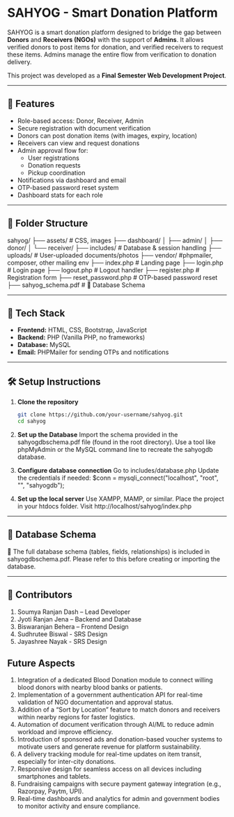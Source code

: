 # SAHYOG - Smart Donation Platform

SAHYOG is a smart donation platform designed to bridge the gap between **Donors** and **Receivers (NGOs)** with the support of **Admins**. It allows verified donors to post items for donation, and verified receivers to request these items. Admins manage the entire flow from verification to donation delivery.

This project was developed as a **Final Semester Web Development Project**.

---

## 🌟 Features

- Role-based access: Donor, Receiver, Admin
- Secure registration with document verification
- Donors can post donation items (with images, expiry, location)
- Receivers can view and request donations
- Admin approval flow for:
  - User registrations
  - Donation requests
  - Pickup coordination
- Notifications via dashboard and email
- OTP-based password reset system
- Dashboard stats for each role

---

## 📁 Folder Structure
sahyog/
├── assets/ # CSS, images
├── dashboard/
│ ├── admin/
│ ├── donor/
│ └── receiver/
├── includes/ # Database & session handling
├── uploads/ # User-uploaded documents/photos
├── vendor/ #phpmailer, composer, other mailing env
├── index.php # Landing page
├── login.php # Login page
├── logout.php # Logout handler
├── register.php # Registration form
├── reset_password.php # OTP-based password reset
├── sahyog_schema.pdf # 📌 Database Schema

---

## 🧩 Tech Stack

- **Frontend:** HTML, CSS, Bootstrap, JavaScript
- **Backend:** PHP (Vanilla PHP, no frameworks)
- **Database:** MySQL
- **Email:** PHPMailer for sending OTPs and notifications

---

## 🛠️ Setup Instructions

1. **Clone the repository**
   ```bash
   git clone https://github.com/your-username/sahyog.git
   cd sahyog
2. **Set up the Database**
   Import the schema provided in the sahyogdbschema.pdf file (found in the root directory).
   Use a tool like phpMyAdmin or the MySQL command line to recreate the sahyogdb database.
   
3. **Configure database connection**
   Go to includes/database.php
   Update the credentials if needed:
   $conn = mysqli_connect("localhost", "root", "", "sahyogdb");

4. **Set up the local server**
   Use XAMPP, MAMP, or similar.
   Place the project in your htdocs folder.
   Visit http://localhost/sahyog/index.php
   
-----

## 📄 Database Schema
📌 The full database schema (tables, fields, relationships) is included in sahyogdbschema.pdf.
Please refer to this before creating or importing the database.

--------

## 🤝 Contributors
1. Soumya Ranjan Dash – Lead Developer
2. Jyoti Ranjan Jena – Backend and Database
3. Biswaranjan Behera – Frontend Design
4. Sudhrutee Biswal - SRS Design
5. Jayashree Nayak - SRS Design

## Future Aspects
1. Integration of a dedicated Blood Donation module to connect willing blood donors with nearby blood banks or patients.
2. Implementation of a government authentication API for real-time validation of NGO documentation and approval status.
3. Addition of a “Sort by Location” feature to match donors and receivers within nearby regions for faster logistics.
4. Automation of document verification through AI/ML to reduce admin workload and improve efficiency.
5. Introduction of sponsored ads and donation-based voucher systems to motivate users and generate revenue for platform sustainability.
6. A delivery tracking module for real-time updates on item transit, especially for inter-city donations.
7. Responsive design for seamless access on all devices including smartphones and tablets.
8. Fundraising campaigns with secure payment gateway integration (e.g., Razorpay, Paytm, UPI).
9. Real-time dashboards and analytics for admin and government bodies to monitor activity and ensure compliance. 
